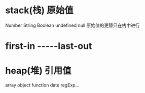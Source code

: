 # stack(栈) 原始值
Number String Boolean undefined null
原始值的更替只在栈中进行
# first-in -----last-out

# heap(堆)  引用值
array object function date regExp...
